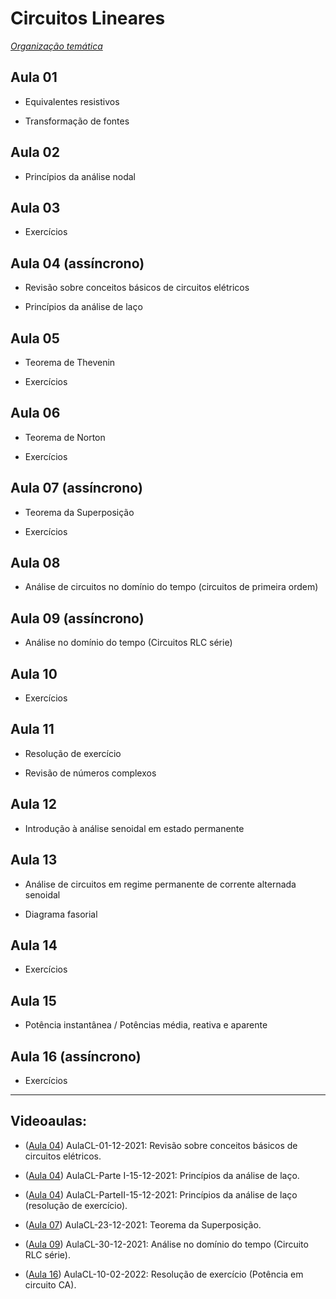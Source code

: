 # Circuitos Lineares

<u>*Organização temática*</u>

## Aula 01

- Equivalentes resistivos 

- Transformação de fontes

## Aula 02

- Princípios da análise nodal

## Aula 03

- Exercícios

## Aula 04 (assíncrono)

- Revisão sobre conceitos básicos de circuitos elétricos

- Princípios da análise de laço

## Aula 05

- Teorema de Thevenin

- Exercícios

## Aula 06

- Teorema de Norton

- Exercícios     

## Aula 07 (assíncrono)

- Teorema da Superposição

- Exercícios     

## Aula 08

- Análise de circuitos no domínio do tempo (circuitos de primeira ordem)

## Aula 09 (assíncrono)

- Análise no domínio do tempo (Circuitos RLC série)

## Aula 10

- Exercícios

## Aula 11

- Resolução de exercício

- Revisão de números complexos

## Aula 12

- Introdução à análise senoidal em estado permanente

## Aula 13

- Análise de circuitos em regime permanente de corrente alternada senoidal 

- Diagrama fasorial

## Aula 14

- Exercícios

## Aula 15

- Potência instantânea / Potências média, reativa e aparente

## Aula 16 (assíncrono)

- Exercícios

---

## Videoaulas:

- ([Aula 04]([Working...](https://web.microsoftstream.com/video/c16426ea-c92a-414a-8f15-3886468b720c?channelId=7c3d94b1-cb8d-4f7e-80dc-a4dfbef50529))) AulaCL-01-12-2021: Revisão sobre conceitos básicos de circuitos elétricos.

- ([Aula 04]([Working...](https://web.microsoftstream.com/video/89ecd526-febd-47d1-befa-fc9633e74eff?channelId=7c3d94b1-cb8d-4f7e-80dc-a4dfbef50529))) AulaCL-Parte I-15-12-2021: Princípios da análise de laço.

- ([Aula 04]([Working...](https://web.microsoftstream.com/video/013f84ac-53e3-4894-b19b-3cf32f4b7686?channelId=7c3d94b1-cb8d-4f7e-80dc-a4dfbef50529))) AulaCL-ParteII-15-12-2021: Princípios da análise de laço (resolução de exercício).

- ([Aula 07]([Working...](https://web.microsoftstream.com/video/4ca1aa8c-c4d4-4871-9a16-538e4e5ba89a?channelId=7c3d94b1-cb8d-4f7e-80dc-a4dfbef50529))) AulaCL-23-12-2021: Teorema da Superposição.

- ([Aula 09]([Working...](https://web.microsoftstream.com/video/413a8fa4-1a82-4045-acff-371513c60f48?channelId=7c3d94b1-cb8d-4f7e-80dc-a4dfbef50529))) AulaCL-30-12-2021: Análise no domínio do tempo (Circuito RLC série).

- ([Aula 16]([Working...](https://web.microsoftstream.com/video/54ebca7a-0715-4d38-a49c-a278c912a1a8?channelId=7c3d94b1-cb8d-4f7e-80dc-a4dfbef50529)))  AulaCL-10-02-2022: Resolução de exercício (Potência em circuito CA).
